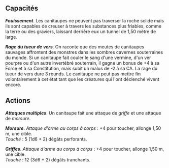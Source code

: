 ## Capacités
_**Fouissement**_. Les canitaupes ne peuvent pas traverser la roche solide mais ils sont capables de creuser à travers les substances plus friables, comme la terre ou des graviers, laissant derrière eux un tunnel de 1,50 mètre de large.

_**Rage du tueur de vers**_. On raconte que des meutes de canitaupes sauvages affrontent des monstres dans les sombres cavernes souterraines du monde. Si un canitaupe fait couler le sang d'une vermine, d'un ver pourpre ou d'un autre invertébré souterrain, il gagne un bonus de +4 à sa Force et à sa Constitution, mais subit un malus de -2 à sa CA. La rage du tueur de vers dure 3 rounds. Le canitaupe ne peut pas mettre fin volontairement à cet état tant que les créatures qui l'ont déclenché vivent encore.

## Actions
_**Attaques multiples**_. Un canitaupe fait une attaque de _griffe_ et une attaque de _morsure_.

_**Morsure**_. _Attaque d'arme au corps à corps_ : +4 pour toucher, allonge 1,50 m, une cible.  
_Touché_ : 5 (1d6 + 2) dégâts perforants.

_**Griffes**_. _Attaque d'arme au corps à corps_ : +4 pour toucher, allonge 1,50 m, une cible.  
_Touché_ : 12 (3d6 + 2) dégâts tranchants.
